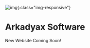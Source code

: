 ![img](http://icons.iconarchive.com/icons/alecive/flatwoken/512/Apps-Terminal-Pc-104-icon.png){:class="img-responsive"}
# Arkadyax Software
New Website Coming Soon!
